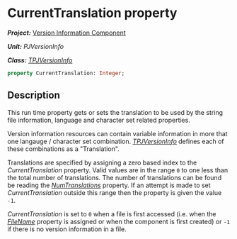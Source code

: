 # CurrentTranslation property

***Project:*** [Version Information Component](../API.md)

***Unit:*** _PJVersionInfo_

***Class:*** [_TPJVersionInfo_](./TPJVersionInfo.md)

```pascal
property CurrentTranslation: Integer;
```

## Description

This run time property gets or sets the translation to be used by the string file information, language and character set related properties.

Version information resources can contain variable information in more that one langauge / character set combination. [_TPJVersionInfo_](./TPJVersionInfo.md) defines each of these combinations as a "Translation".

Translations are specified by assigning a zero based index to the _CurrentTranslation_ property. Valid values are in the range `0` to one less than the total number of translations. The number of translations can be found be reading the [_NumTranslations_](./TPJVersionInfo-NumTranslations.md) property. If an attempt is made to set _CurrentTranslation_ outside this range then the property is given the value `-1`.

_CurrentTranslation_ is set to `0` when a file is first accessed (i.e. when the [_FileName_](./TPJVersionInfo-FileName.md) property is assigned or when the component is first created) or `-1` if there is no version information in a file.
